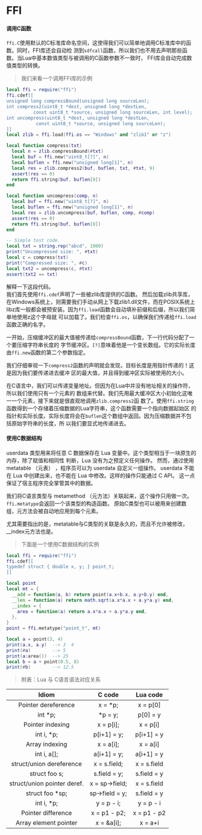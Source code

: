 # FFI

#### 调用C函数

`ffi.C`使用默认的C标准库命名空间，这使得我们可以简单地调用C标准库中的函数。同时，FFI库还会自动检
测到`sdfcall`函数，所以我们也不用去声明那些函数。当Lua中基本数值类型与被调用的C函数参数不一致时，
FFI库会自动完成数值类型的转换。

>我们来看一个调用FFI库的示例

```Lua
local ffi = require("ffi")
ffi.cdef[[
unsigned long compressBound(unsigned long sourceLen);
int compress2(uint8_t *dest, unsigned long *destLen,
	      const uint8_t *source, unsigned long sourceLen, int level);
int uncompress(uint8_t *dest, unsigned long *destLen,
	       const uint8_t *source, unsigned long sourceLen);
]]
local zlib = ffi.load(ffi.os == "Windows" and "zlib1" or "z")

local function compress(txt)
  local n = zlib.compressBound(#txt)
  local buf = ffi.new("uint8_t[?]", n)
  local buflen = ffi.new("unsigned long[1]", n)
  local res = zlib.compress2(buf, buflen, txt, #txt, 9)
  assert(res == 0)
  return ffi.string(buf, buflen[0])
end

local function uncompress(comp, n)
  local buf = ffi.new("uint8_t[?]", n)
  local buflen = ffi.new("unsigned long[1]", n)
  local res = zlib.uncompress(buf, buflen, comp, #comp)
  assert(res == 0)
  return ffi.string(buf, buflen[0])
end

-- Simple test code.
local txt = string.rep("abcd", 1000)
print("Uncompressed size: ", #txt)
local c = compress(txt)
print("Compressed size: ", #c)
local txt2 = uncompress(c, #txt)
assert(txt2 == txt)
```

解释一下这段代码。  
我们首先使用`ffi.cdef`声明了一些被zlib库提供的C函数。
然后加载zlib共享库，在Windows系统上，则需要我们手动从网上下载zlib1.dll文件，而在POSIX系统上
libz库一般都会被预安装。因为`ffi.load`函数会自动填补前缀和后缀，所以我们简单地使用z这个字母就
可以加载了。我们检查`ffi.os`，以确保我们传递给`ffi.load`函数正确的名字。


一开始，压缩缓冲区的最大值被传递给`compressBound`函数，下一行代码分配了一个要压缩字符串长度的
字节缓冲区。``[?]``意味着他是一个变长数组。它的实际长度由`ffi.new`函数的第二个参数指定。

我们仔细审视一下`compress2`函数的声明就会发现，目标长度是用指针传递的！这是因为我们要传递进去缓冲
区的最大值，并且得到缓冲区实际被使用的大小。

在C语言中，我们可以传递变量地址。但因为在Lua中并没有地址相关的操作符，所以我们使用只有一个元素的
数组来代替。我们先用最大缓冲区大小初始化这唯一一个元素，接下来就是很直观地调用`zlib.compress2`函
数了。使用`ffi.string`函数得到一个存储着压缩数据的Lua字符串，这个函数需要一个指向数据起始区
的指针和实际长度。实际长度将会在`buflen`这个数组中返回。因为压缩数据并不包括原始字符串的长度，所
以我们要显式地传递进去。

#### 使用C数据结构

userdata 类型用来将任意 C 数据保存在 Lua 变量中。这个类型相当于一块原生的内存，除了赋值和相同性
判断，Lua 没有为之预定义任何操作。 然而，通过使用 metatable （元表） ，程序员可以为 userdata
自定义一组操作。 userdata 不能在 Lua 中创建出来，也不能在 Lua 中修改。这样的操作只能通过 C API。
这一点保证了宿主程序完全掌管其中的数据。

我们将C语言类型与 metamethod （元方法）关联起来，这个操作只用做一次。`ffi.metatype`会返回一个该类型的构造函数。
原始C类型也可以被用来创建数组，元方法会被自动地应用到每个元素。

尤其需要指出的是，metatable与C类型的关联是永久的，而且不允许被修改，\_\_index元方法也是。

>下面是一个使用C数据结构的实例

```Lua
local ffi = require("ffi")
ffi.cdef[[
typedef struct { double x, y; } point_t;
]]

local point
local mt = {
  __add = function(a, b) return point(a.x+b.x, a.y+b.y) end,
  __len = function(a) return math.sqrt(a.x*a.x + a.y*a.y) end,
  __index = {
    area = function(a) return a.x*a.x + a.y*a.y end,
  },
}
point = ffi.metatype("point_t", mt)

local a = point(3, 4)
print(a.x, a.y)  --> 3  4
print(#a)        --> 5
print(a:area())  --> 25
local b = a + point(0.5, 8)
print(#b)        --> 12.5
```


>附表：Lua 与 C语言语法对应关系

| Idiom |	C code | Lua code |
| :--: | :--: | :--: |
| Pointer dereference |  x = *p;  |  x = p[0] |
| int *p;	| *p = y; |  p[0] = y |
| Pointer indexing |   x = p[i];  |	x = p[i] |
| int i, *p;	  | p[i+1] = y; | p[i+1] = y |
| Array indexing | x = a[i];  | 	x = a[i] |
| int i, a[]; | a[i+1] = y; | a[i+1] = y |
| struct/union dereference |  x = s.field;  | 	x = s.field |
| struct foo s; | s.field = y; |  s.field = y |
| struct/union pointer deref. | x = sp->field; | x = s.field |
| struct foo *sp; | sp->field = y; | s.field = y |
| int i, *p; | y = p - i;  | y = p - i |
| Pointer difference |    x = p1 - p2; |  x = p1 - p2 |
| Array element pointer | x = &a[i]; |  x = a+i |
